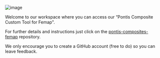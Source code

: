 ![image](https://github.com/Pontis-Engineering/.github/assets/92104363/20e80847-6d9f-44a6-b28d-f36a0cc5f5f4)

Welcome to our workspace where you can access our “Pontis Composite Custom Tool for Femap".

For further details and instructions just click on the [pontis-composites-femap](https://github.com/Pontis-Engineering/pontis_composites_tools) repository.

We only encourage you to create a GitHub account (free to do) so you can leave feedback.
